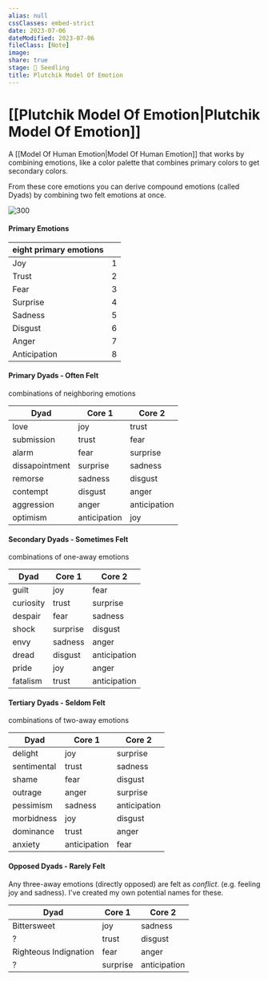 ```yaml
---
alias: null
cssClasses: embed-strict
date: 2023-07-06
dateModified: 2023-07-06
fileClass: [Note]
image: 
share: true
stage: 🌱 Seedling
title: Plutchik Model Of Emotion
---
```


# [[Plutchik Model Of Emotion|Plutchik Model Of Emotion]]

A [[Model Of Human Emotion|Model Of Human Emotion]] that works by combining emotions, like a color palette that combines primary colors to get secondary colors.

From these core emotions you can derive compound emotions (called Dyads) by combining two felt emotions at once.

![300](https://www.researchgate.net/profile/Michal-Wrobel-5/publication/308972170/figure/fig3/AS:415730756538370@1476129344654/a-Plutchiks-color-wheel-of-emotions-b-dyads-of-emotions.png)

#### Primary Emotions

| eight primary emotions |  |
| ---------------------- | --- |
| Joy                    |  1   |
| Trust                  |   2  |
| Fear                   |   3  |
| Surprise               |   4  |
| Sadness                |   5  |
| Disgust                |   6  |
| Anger                  |   7  |
| Anticipation           |    8 |

#### Primary Dyads - Often Felt

combinations of neighboring emotions

| Dyad           | Core 1       | Core 2            |
| -------------- | ------------ | ------------ |
| love           | joy          | trust        |
| submission     | trust        | fear         |
| alarm          | fear         | surprise     |
| dissapointment | surprise     | sadness      |
| remorse        | sadness      | disgust      |
| contempt       | disgust      | anger        |
| aggression     | anger        | anticipation |
| optimism       | anticipation | joy          |

#### Secondary Dyads - Sometimes Felt

combinations of one-away emotions

| Dyad           | Core 1       | Core 2            |
| --------- | -------- | ------------ |
| guilt     | joy      | fear         |
| curiosity | trust    | surprise     |
| despair   | fear     | sadness      |
| shock     | surprise | disgust      |
| envy      | sadness  | anger        |
| dread     | disgust  | anticipation |
| pride     | joy      | anger        |
| fatalism  | trust    | anticipation |

#### Tertiary Dyads - Seldom Felt

combinations of two-away emotions

| Dyad           | Core 1       | Core 2            |
| ----------- | ------------ | ------------ |
| delight     | joy          | surprise     |
| sentimental | trust        | sadness      |
| shame       | fear         | disgust      |
| outrage     | anger        | surprise     |
| pessimism   | sadness      | anticipation |
| morbidness  | joy          | disgust      |
| dominance   | trust        | anger        |
| anxiety     | anticipation | fear         |

#### Opposed Dyads - Rarely Felt

Any three-away emotions (directly opposed) are felt as _conflict_. (e.g. feeling joy and sadness). I've created my own potential names for these.

| Dyad           | Core 1       | Core 2            |
| ----------- | -------- | ------------ |
| Bittersweet | joy      | sadness      |
| ?           | trust    | disgust      |
| Righteous Indignation           | fear     | anger        |
| ?           | surprise | anticipation |
